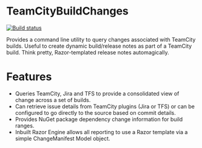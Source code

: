 TeamCityBuildChanges
====================

[![Build status](https://ci.appveyor.com/api/projects/status/1l5ryy615dam05ab?svg=true)](https://ci.appveyor.com/project/BenPhegan/teamcitybuildchanges)

Provides a command line utility to query changes associated with TeamCity builds.  Useful to create dynamic build/release notes as part of a TeamCity build.  Think pretty, Razor-templated release notes automagically.

Features
=======

*  Queries TeamCity, Jira and TFS to provide a consolidated view of change across a set of builds.
*  Can retrieve issue details from TeamCity plugins (Jira or TFS) or can be configured to go directly to the source based on commit details.
*  Provides NuGet package dependency change information for build ranges.
*  Inbuilt Razor Engine allows all reporting to use a Razor template via a simple ChangeManifest Model object.
